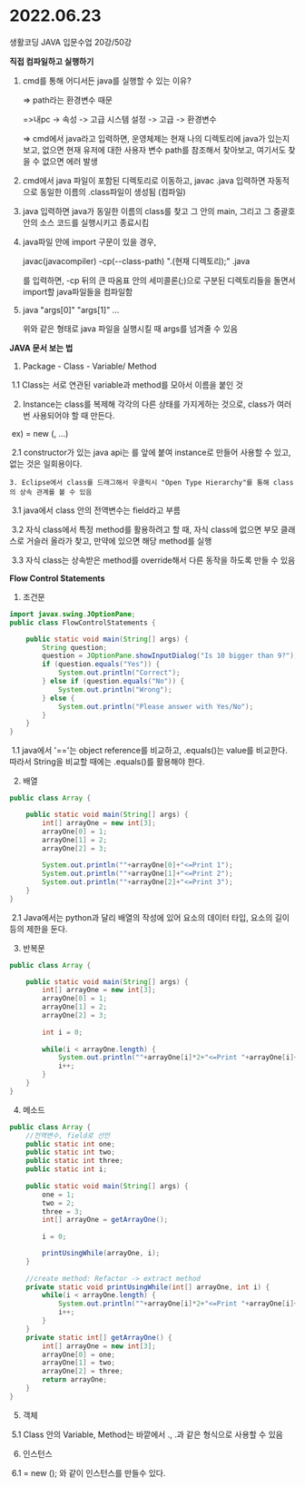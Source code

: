 # 2022.06.23

생활코딩 JAVA 입문수업 20강/50강



**직접 컴파일하고 실행하기**

1. cmd를 통해 어디서든 java를 실행할 수 있는 이유?

   => path라는 환경변수 때문

   =>내pc -> 속성 -> 고급 시스템 설정 -> 고급 -> 환경변수

   => cmd에서 java라고 입력하면, 운영체제는 현재 나의 디렉토리에 java가 있는지 보고, 없으면 현재 유저에 대한 사용자 변수 path를 참조해서 찾아보고, 여기서도 찾을 수 없으면 에러 발생

2. cmd에서 java 파일이 포함된 디렉토리로 이동하고, javac <java file name>.java 입력하면
   자동적으로 동일한 이름의 .class파일이 생성됨 (컴파일)

3. java <java file name> 입력하면 java가 동일한 이름의 class를 찾고 그 안의 main, 그리고 그 중괄호 안의 소스 코드를 실행시키고 종료시킴

4. java파일 안에 import 구문이 있을 경우, 

   javac(javacompiler) -cp(--class-path) ".(현재 디렉토리);<other directory>" <java file name>.java

   를 입력하면, -cp 뒤의 큰 따옴표 안의 세미콜론(;)으로 구분된 디렉토리들을 돌면서 import할 java파일들을 컴파일함

5. java <java file name> "args[0]" "args[1]" ...

   위와 같은 형태로 java 파일을 실행시킬 때 args를 넘겨줄 수 있음



**JAVA 문서 보는 법**

1. Package - Class - Variable/ Method

​	1.1 Class는 서로 연관된 variable과 method를 모아서 이름을 붙인 것

2. Instance는 class를 복제해 각각의 다른 상태를 가지게하는 것으로, class가 여러번 사용되어야 할 때 만든다.

​	ex) <class name> <variable name> = new <class name>(<param1>, ...<parma2>)

​	2.1 constructor가 있는 java api는 <new>를 앞에 붙여  instance로 만들어 사용할 수 있고, 없는 것은 		일회용이다.

 	3. Eclipse에서 class를 드래그해서 우클릭시 "Open Type Hierarchy"를 통해 class의 상속 관계를 볼 수 있음

​	3.1 java에서 class 안의 전역변수는 field라고 부름

​	3.2 자식 class에서 특정 method를 활용하려고 할 때, 자식 class에 없으면 부모 클래스로 거슬러 올라가 찾고, 만약에 있으면 해당 method를 실행

​	3.3 자식 class는 상속받은 method를 override해서 다른 동작을 하도록 만들 수 있음



**Flow Control Statements**

1. 조건문

```java
import javax.swing.JOptionPane;
public class FlowControlStatements {

	public static void main(String[] args) {
		String question;
		question = JOptionPane.showInputDialog("Is 10 bigger than 9?");
		if (question.equals("Yes")) {
			System.out.println("Correct");
		} else if (question.equals("No")) {
			System.out.println("Wrong");
		} else {
			System.out.println("Please answer with Yes/No");
		}
	}
}

```

​	1.1 java에서 '=='는 object reference를 비교하고, .equals()는 value를 비교한다. 따라서 String을 비교할 때에는 .equals()를 활용해야 한다.



2. 배열

```java
public class Array {

	public static void main(String[] args) {
		int[] arrayOne = new int[3];
		arrayOne[0] = 1;
		arrayOne[1] = 2;
		arrayOne[2] = 3;
		
		System.out.println(""+arrayOne[0]+"<=Print 1");
		System.out.println(""+arrayOne[1]+"<=Print 2");
		System.out.println(""+arrayOne[2]+"<=Print 3");
	}
}
```

​	2.1 Java에서는 python과 달리 배열의 작성에 있어 요소의 데이터 타입, 요소의 길이 등의 제한을 둔다.



3. 반복문

```java
public class Array {

	public static void main(String[] args) {
		int[] arrayOne = new int[3];
		arrayOne[0] = 1;
		arrayOne[1] = 2;
		arrayOne[2] = 3;
		
		int i = 0;
		
		while(i < arrayOne.length) {
			System.out.println(""+arrayOne[i]*2+"<=Print "+arrayOne[i]+"*2");
			i++;
		}
	}
}
```



4. 메소드

```java
public class Array {
    //전역변수, field로 선언
	public static int one;
	public static int two;
	public static int three;
    public static int i;
    
	public static void main(String[] args) {
		one = 1;
		two = 2;
		three = 3;
		int[] arrayOne = getArrayOne();
		
		i = 0;

		printUsingWhile(arrayOne, i);
	}
	
	//create method: Refactor -> extract method 
	private static void printUsingWhile(int[] arrayOne, int i) {
		while(i < arrayOne.length) {
			System.out.println(""+arrayOne[i]*2+"<=Print "+arrayOne[i]+"*2");
			i++;
		}
	}
	private static int[] getArrayOne() {
		int[] arrayOne = new int[3];
		arrayOne[0] = one;
		arrayOne[1] = two;
		arrayOne[2] = three;
		return arrayOne;
	}
}
```



5. 객체

​	5.1 Class 안의 Variable, Method는 바깥에서 <classname>.<variablename>, <classname>.<methodname>과 같은 형식으로 사용할 수 있음



6. 인스턴스

​	6.1 <classname> <instance name> = new <classname>(); 와 같이 인스턴스를 만들수 있다.

